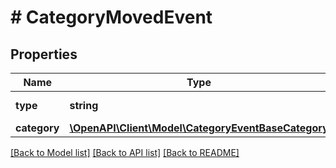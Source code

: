 # # CategoryMovedEvent

## Properties

Name | Type | Description | Notes
------------ | ------------- | ------------- | -------------
**type** | **string** |  | [optional] [default to 'CATEGORY_MOVED']
**category** | [**\OpenAPI\Client\Model\CategoryEventBaseCategory**](CategoryEventBaseCategory.md) |  |

[[Back to Model list]](../../README.md#models) [[Back to API list]](../../README.md#endpoints) [[Back to README]](../../README.md)
